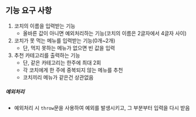 ## 기능 요구 사항

1. 코치의 이름을 입력받는 기능
   - 올바른 값이 아니면 예외처리하는 기능(코치의 이름은 2글자에서 4글자 사이)
2. 코치가 못 먹는 메뉴를 입력받는 기능(0개~2개)
   - 단, 먹지 못하는 메뉴가 없으면 빈 값을 입력
3. 추천 카테고리를 출력하는 기능
   - 단, 같은 카테고리는 한주에 최대 2회
   - 각 코치에게 한 주에 중복되지 않는 메뉴를 추천
   - 코치끼리 메뉴가 같은건 상관없음

##### 예외처리

- 예외처리 시 <code>throw</code>문을 사용하여 예외를 발생시키고, 그 부분부터 입력을 다시 받음

